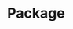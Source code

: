 ---
title: Package
tags: ["package", "box", "parcel", "delivery", "shipping", "container", "mail"]
icon: package
svg: '<svg xmlns="http://www.w3.org/2000/svg" width="24" height="24" fill="none" viewBox="0 0 24 24" stroke-width="1.5" stroke-linecap="round" stroke-linejoin="round" stroke="currentColor"><path d="m12 21 8.131-4.208c.316-.164.474-.245.589-.366a1 1 0 0 0 .226-.373c.054-.159.054-.336.054-.692V7.533M12 21l-8.131-4.208c-.316-.164-.474-.245-.589-.366a1.009 1.009 0 0 1-.226-.373C3 15.894 3 15.716 3 15.359V7.533M12 21v-9.063m9-4.404-9 4.404m9-4.404-4.5-2.33M3 7.534l8.269-4.28c.268-.138.401-.208.542-.235a.994.994 0 0 1 .378 0c.14.027.274.097.541.235l3.77 1.95M3 7.534l4.5 2.202m4.5 2.202L7.5 9.735m0 0 9-4.531m-9 4.531v2.202"/></svg>'
---